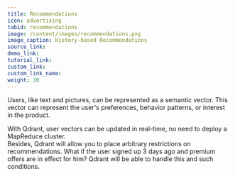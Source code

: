 ```yaml
---
title: Recommendations
icon: advertising
tabid: recommendations
image: /content/images/recommendations.png
image_caption: History-based Recommendations
source_link:
demo_link:
tutorial_link: 
custom_link:
custom_link_name: 
weight: 30
---
```


Users, like text and pictures, can be represented as a semantic vector.
This vector can represent the user's preferences, behavior patterns, or interest in the product.

With Qdrant, user vectors can be updated in real-time, no need to deploy a MapReduce cluster.\
Besides, Qdrant will allow you to place arbitrary restrictions on recommendations.
What if the user signed up 3 days ago and premium offers are in effect for him?
Qdrant will be able to handle this and such conditions.
